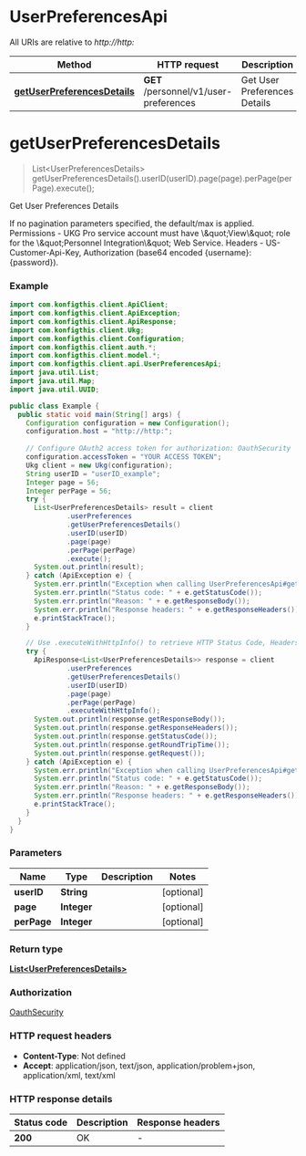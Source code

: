 # UserPreferencesApi

All URIs are relative to *http://http:*

| Method | HTTP request | Description |
|------------- | ------------- | -------------|
| [**getUserPreferencesDetails**](UserPreferencesApi.md#getUserPreferencesDetails) | **GET** /personnel/v1/user-preferences | Get User Preferences Details |


<a name="getUserPreferencesDetails"></a>
# **getUserPreferencesDetails**
> List&lt;UserPreferencesDetails&gt; getUserPreferencesDetails().userID(userID).page(page).perPage(perPage).execute();

Get User Preferences Details

If no pagination parameters specified, the default/max is applied. Permissions - UKG Pro service account must have \\\&quot;View\\\&quot; role for the \\\&quot;Personnel Integration\\\&quot; Web Service. Headers - US-Customer-Api-Key, Authorization (base64 encoded {username}:{password}).

### Example
```java
import com.konfigthis.client.ApiClient;
import com.konfigthis.client.ApiException;
import com.konfigthis.client.ApiResponse;
import com.konfigthis.client.Ukg;
import com.konfigthis.client.Configuration;
import com.konfigthis.client.auth.*;
import com.konfigthis.client.model.*;
import com.konfigthis.client.api.UserPreferencesApi;
import java.util.List;
import java.util.Map;
import java.util.UUID;

public class Example {
  public static void main(String[] args) {
    Configuration configuration = new Configuration();
    configuration.host = "http://http:";
    
    // Configure OAuth2 access token for authorization: OauthSecurity
    configuration.accessToken = "YOUR ACCESS TOKEN";
    Ukg client = new Ukg(configuration);
    String userID = "userID_example";
    Integer page = 56;
    Integer perPage = 56;
    try {
      List<UserPreferencesDetails> result = client
              .userPreferences
              .getUserPreferencesDetails()
              .userID(userID)
              .page(page)
              .perPage(perPage)
              .execute();
      System.out.println(result);
    } catch (ApiException e) {
      System.err.println("Exception when calling UserPreferencesApi#getUserPreferencesDetails");
      System.err.println("Status code: " + e.getStatusCode());
      System.err.println("Reason: " + e.getResponseBody());
      System.err.println("Response headers: " + e.getResponseHeaders());
      e.printStackTrace();
    }

    // Use .executeWithHttpInfo() to retrieve HTTP Status Code, Headers and Request
    try {
      ApiResponse<List<UserPreferencesDetails>> response = client
              .userPreferences
              .getUserPreferencesDetails()
              .userID(userID)
              .page(page)
              .perPage(perPage)
              .executeWithHttpInfo();
      System.out.println(response.getResponseBody());
      System.out.println(response.getResponseHeaders());
      System.out.println(response.getStatusCode());
      System.out.println(response.getRoundTripTime());
      System.out.println(response.getRequest());
    } catch (ApiException e) {
      System.err.println("Exception when calling UserPreferencesApi#getUserPreferencesDetails");
      System.err.println("Status code: " + e.getStatusCode());
      System.err.println("Reason: " + e.getResponseBody());
      System.err.println("Response headers: " + e.getResponseHeaders());
      e.printStackTrace();
    }
  }
}

```

### Parameters

| Name | Type | Description  | Notes |
|------------- | ------------- | ------------- | -------------|
| **userID** | **String**|  | [optional] |
| **page** | **Integer**|  | [optional] |
| **perPage** | **Integer**|  | [optional] |

### Return type

[**List&lt;UserPreferencesDetails&gt;**](UserPreferencesDetails.md)

### Authorization

[OauthSecurity](../README.md#OauthSecurity)

### HTTP request headers

 - **Content-Type**: Not defined
 - **Accept**: application/json, text/json, application/problem+json, application/xml, text/xml

### HTTP response details
| Status code | Description | Response headers |
|-------------|-------------|------------------|
| **200** | OK |  -  |

